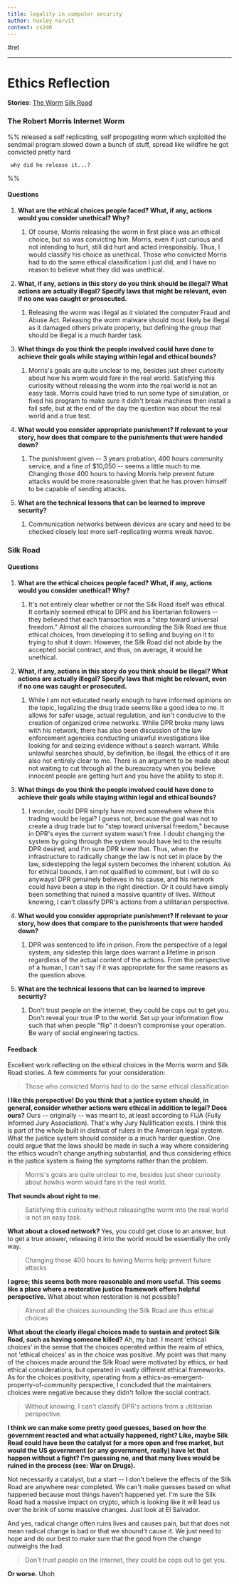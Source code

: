 ```yaml
---
title: legality in computer security
author: huxley narvit
context: cs240
---
```


#ret 

---
# Ethics Reflection

**Stories**:
[The Worm](https://groups.csail.mit.edu/mac/classes/6.805/articles/morris-worm.html)
[Silk Road](https://www.wired.com/2015/04/silk-road-1/)
 
 ### The Robert Morris Internet Worm
%% 
 released a self replicating, self propogating worm which exploited the sendmail program
 slowed down a bunch of stuff, spread like wildfire
 he got convicted pretty hard

```ad-question
 why did he release it...?
 ```
 %%

#### Questions

1.  **What are the ethical choices people faced? What, if any, actions would you consider unethical? Why?**
	1.  Of course, Morris releasing the worm in first place was an ethical choice, but so was convicting him. Morris, even if just curious and not intending to hurt, still did hurt and acted irresponsibly. Thus, I would classify his choice as unethical. Those who convicted Morris had to do the same ethical classification I just did, and I have no reason to believe what they did was unethical. 
  
2.  **What, if any, actions in this story do you think should be illegal? What actions are actually illegal? Specify laws that might be relevant, even if no one was caught or prosecuted.**
	1.  Releasing the worm was illegal as it violated the computer Fraud and Abuse Act. Releasing the worm malware should most likely be illegal as it damaged others private property, but defining the group that should be illegal is a much harder task.
	
3. **What things do you think the people involved could have done to achieve their goals while staying within legal and ethical bounds?**
	1.  Morris's goals are quite unclear to me, besides just sheer curiosity about how his worm would fare in the real world. Satisfying this curiosity without releasing the worm into the real world is not an easy task. Morris could have tried to run some type of simulation, or fixed his program to make sure it didn't break machines then install a fail safe, but at the end of the day the question was about the real world and a true test. 

4.  **What would you consider appropriate punishment? If relevant to your story, how does that compare to the punishments that were handed down?**
	1.  The punishment given -- 3 years probation, 400 hours community service, and a fine of $10,050 -- seems a little much to me. Changing those 400 hours to having Morris help prevent future attacks would be more reasonable given that he has proven himself to be capable of sending attacks. 
	
5. **What are the technical lessons that can be learned to improve security?**
	1. Communication networks between devices are scary and need to be checked closely lest more self-replicating worms wreak havoc.


### Silk Road


#### Questions

1. **What are the ethical choices people faced? What, if any, actions would you consider unethical? Why?**
	1.  It's not entirely clear whether or not the Silk Road itself was ethical. It certainly seemed ethical to DPR and his libertarian followers -- they believed that each transaction was a "step toward universal freedom." Almost all the choices surrounding the Silk Road are thus ethical choices, from developing it to selling and buying on it to trying to shut it down. However, the Silk Road did not abide by the accepted social contract, and thus, on average, it would be unethical.
	
2.  **What, if any, actions in this story do you think should be illegal? What actions are actually illegal? Specify laws that might be relevant, even if no one was caught or prosecuted.**
	1.  While I am not educated nearly enough to have informed opinions on the topic, legalizing the drug trade seems like a good idea to me. It allows for safer usage, actual regulation, and isn't conducive to the creation of organized crime networks. While DPR broke many laws with his network, there has also been discussion of the law enforcement agencies conducting unlawful investigations like looking for and seizing evidence without a search warrant. While unlawful searches should, by definition, be illegal, the ethics of it are also not entirely clear to me. There is an argument to be made about not waiting to cut through all the bureaucracy when you believe innocent people are getting hurt and you have the ability to stop it.

3.  **What things do you think the people involved could have done to achieve their goals while staying within legal and ethical bounds?**
	1.  I wonder, could DPR simply have moved somewhere where this trading would be legal? I guess not, because the goal was not to create a drug trade but to "step toward universal freedom," because in DPR's eyes the current system wasn't free. I doubt changing the system by going through the system would have led to the results DPR desired, and I'm sure DPR knew that. Thus, when the infrastructure to radically change the law is not set in place by the law, sidestepping the legal system becomes the inherent solution. As for ethical bounds, I am not qualified to comment, but I will do so anyways! DPR genuinely believes in his cause, and his network could have been a step in the right direction. Or it could have simply been something that ruined a massive quantity of lives. Without knowing, I can't classify DPR's actions from a utilitarian perspective.
	
4.  **What would you consider appropriate punishment? If relevant to your story, how does that compare to the punishments that were handed down?**
	1.  DPR was sentenced to life in prison. From the perspective of a legal system, any sidestep this large does warrant a lifetime in prison regardless of the actual content of the actions. From the perspective of a human, I can't say if it was appropriate for the same reasons as the question above.
	
5.  **What are the technical lessons that can be learned to improve security?**
	1.  Don't trust people on the internet, they could be cops out to get you. Don't reveal your true IP to the world. Set up your information flow such that when people "flip" it doesn't compromise your operation. Be wary of social engineering tactics.




#### Feedback 

Excellent work reflecting on the ethical choices in the Morris worm and Silk Road stories. A few comments for your consideration:

> Those who convicted Morris had to do the same ethical classification

**I like this perspective! Do you think that a justice system should, in general, consider whether actions were ethical in addition to legal? Does ours?**
Ours -- originally -- was meant to, at least according to FIJA (Fully Informed Jury Association). That's why Jury Nullification exists. I think this is part of the whole built in distrust of rulers in the American legal system.
What the justice system should consider is a much harder question. One could argue that the laws should be made in such a way where considering the ethics woudn't change anything substantial, and thus considering ethics in the justice system is fixing the symptoms rather than the problem.

> Morris's goals are quite unclear to me, besides just sheer curiosity about howhis worm would fare in the real world.

**That sounds about right to me.**

> Satisfying this curiosity without releasingthe worm into the real world is not an easy task.

**What about a closed network?**
Yes, you could get close to an answer, but to get a true answer, releasing it into the world would be essentially the only way. 

> Changing those 400 hours to having Morris help prevent future attacks

**I agree; this seems both more reasonable and more useful. This seems like a place where a restorative justice framework offers helpful perspective.**
What about when restoration is not possible? 

> Almost all the choices surrounding the Silk Road are thus ethical choices

**What about the clearly illegal choices made to sustain and protect Silk Road, such as having someone killed?**
Ah, my bad. I meant 'ethical choices' in the sense that the choices operated within the realm of ethics, not 'ethical choices' as in the choice was positive. My point was that many of the choices made around the Silk Road were motivated by ethics, or had ethical considerations, but operated in vastly different ethical frameworks. As for the choices positivity, operating from a ethics-as-emergent-property-of-community perspective, I concluded that the maintainers choices were negative because they didn't follow the social contract.

> Without knowing, I can't classify DPR's actions from a utilitarian perspective.

**I think we can make some pretty good guesses, based on how the government reacted and what actually happened, right? Like, maybe Silk Road could have been the catalyst for a more open and free market, but would the US government (or any government, really) have let that happen without a fight? I’m guessing no, and that many lives would be ruined in the process (see: War on Drugs).**

Not necessarily a catalyst, but a start -- I don't believe the effects of the Silk Road are anywhere near completed. We can't make guesses based on what happened because most things haven't happened yet. I'm sure the Silk Road had a massive impact on crypto, which is looking like it will lead us over the brink of some massive changes. Just look at El Salvador.

And yes, radical change often ruins lives and causes pain, but that does not mean radical change is bad or that we shound't cause it. We just need to hope and do our best to make sure that the good from the change outweighs the bad.


> Don't trust people on the internet, they could be cops out to get you.

**Or worse.**
Uhoh







